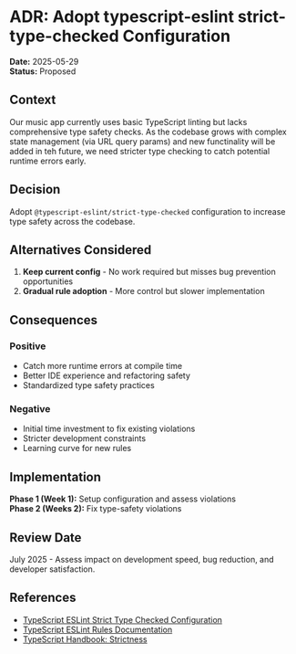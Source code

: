 # ADR: Adopt typescript-eslint strict-type-checked Configuration

**Date:** 2025-05-29  
**Status:** Proposed

## Context

Our music app currently uses basic TypeScript linting but lacks comprehensive type safety checks. As the codebase grows with complex state management (via URL query params) and new functinality will be added in teh future, we need stricter type checking to catch potential runtime errors early.

## Decision

Adopt `@typescript-eslint/strict-type-checked` configuration to increase type safety across the codebase.

## Alternatives Considered

1. **Keep current config** - No work required but misses bug prevention opportunities
2. **Gradual rule adoption** - More control but slower implementation

## Consequences

### Positive
- Catch more runtime errors at compile time
- Better IDE experience and refactoring safety
- Standardized type safety practices

### Negative
- Initial time investment to fix existing violations
- Stricter development constraints
- Learning curve for new rules

## Implementation

**Phase 1 (Week 1):** Setup configuration and assess violations  
**Phase 2 (Weeks 2):** Fix type-safety violations  

## Review Date

July 2025 - Assess impact on development speed, bug reduction, and developer satisfaction.

## References

- [TypeScript ESLint Strict Type Checked Configuration](https://typescript-eslint.io/users/configs/#strict-type-checked)
- [TypeScript ESLint Rules Documentation](https://typescript-eslint.io/rules/)
- [TypeScript Handbook: Strictness](https://www.typescriptlang.org/docs/handbook/2/basic-types.html#strictness)